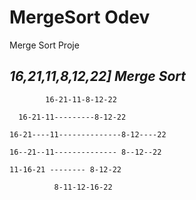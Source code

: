 # MergeSort Odev
Merge Sort Proje

## *16,21,11,8,12,22] Merge Sort*
            16-21-11-8-12-22 
      
      16-21-11---------8-12-22 
    
    16-21----11--------------8-12----22 
    
    16--21--11-------------- 8--12--22
    
    11-16-21 -------- 8-12-22 
    
              8-11-12-16-22  





